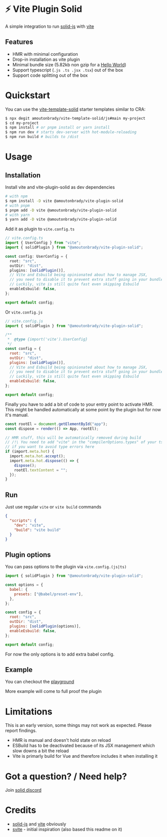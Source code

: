 # ⚡ Vite Plugin Solid

A simple integration to run [solid-js](https://github.com/ryansolid/solid) with [vite](https://github.com/vitejs/vite)

## Features

- HMR with minimal configuration
- Drop-in installation as vite plugin
- Minimal bundle size (5.82kb non gzip for a [Hello World](./playground/src/main.tsx))
- Support typescript (`.js .ts .jsx .tsx`) out of the box
- Support code splitting out of the box

# Quickstart

You can use the [vite-template-solid](https://github.com/amoutonbrady/vite-template-solid) starter templates similar to CRA:

```bash
$ npx degit amoutonbrady/vite-template-solid/js#main my-project
$ cd my-project
$ npm install # or pnpm install or yarn install
$ npm run dev # starts dev-server with hot-module-reloading
$ npm run build # builds to /dist
```

# Usage

## Installation

Install vite and vite-plugin-solid as dev dependencies

```bash
# with npm
$ npm install -D vite @amoutonbrady/vite-plugin-solid
# with pnpm
$ pnpm add -D vite @amoutonbrady/vite-plugin-solid
# with yarn
$ yarn add -D vite @amoutonbrady/vite-plugin-solid
```

Add it as plugin to `vite.config.ts`

```ts
// vite.config.ts
import { UserConfig } from "vite";
import { solidPlugin } from "@amoutonbrady/vite-plugin-solid";

const config: UserConfig = {
  root: "src",
  outDir: "dist",
  plugins: [solidPlugin()],
  // Vite and Esbuild being opinionated about how to manage JSX,
  // you need to disable it to prevent extra stuff going in your bundle
  // Luckily, vite is still quite fast even skipping Esbuild
  enableEsbuild: false,
};

export default config;
```

Or `vite.config.js`

```js
// vite.config.js
import { solidPlugin } from "@amoutonbrady/vite-plugin-solid";

/**
 *  @type {import('vite').UserConfig}
 */
const config = {
  root: "src",
  outDir: "dist",
  plugins: [solidPlugin()],
  // Vite and Esbuild being opinionated about how to manage JSX,
  // you need to disable it to prevent extra stuff going in your bundle
  // Luckily, vite is still quite fast even skipping Esbuild
  enableEsbuild: false,
};

export default config;
```

Finally you have to add a bit of code to your entry point to activate HMR. This might be handled automatically at some point by the plugin but for now it's manual.

```ts
const rootEl = document.getElementById("app");
const dispose = render(() => App, rootEl);

// HMR stuff, this will be automatically removed during build
// /!\ You need to add "vite" in the "compilerOptions.types" of your tsconfig.json
// if you want to avoid type errors here
if (import.meta.hot) {
  import.meta.hot.accept();
  import.meta.hot.dispose(() => {
    dispose();
    rootEl.textContent = "";
  });
}
```

## Run

Just use regular `vite` or `vite build` commands

```json
{
  "scripts": {
    "dev": "vite",
    "build": "vite build"
  }
}
```

## Plugin options

You can pass options to the plugin via `vite.config.(js|ts)`

```js
import { solidPlugin } from "@amoutonbrady/vite-plugin-solid";

const options = {
  babel: {
    presets: ["@babel/preset-env"],
  },
};

const config = {
  root: "src",
  outDir: "dist",
  plugins: [solidPlugin(options)],
  enableEsbuild: false,
};

export default config;
```

For now the only options is to add extra babel config.

## Example

You can checkout the [playground](/playground)

More example will come to full proof the plugin

# Limitations

This is an early version, some things may not work as expected. Please report findings.

- HMR is manual and doesn't hold state on reload
- ESBuild has to be deactivated because of its JSX management which slow downs a bit the reload
- Vite is primarly build for Vue and therefore includes it when installing it

# Got a question? / Need help?

Join [solid discord](https://discord.com/invite/solidjs)

# Credits

- [solid-js](https://github.com/ryansolid/solid) and [vite](https://github.com/vitejs/vite#readme) obviously
- [svite](https://github.com/rixo) - initial inspiration (also based this readme on it)
